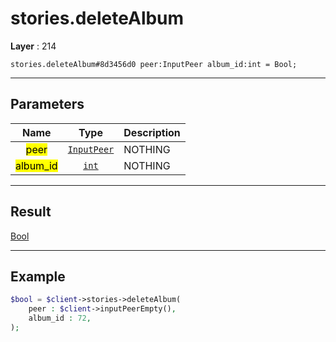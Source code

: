 # stories.deleteAlbum

**Layer** : 214

```tl
stories.deleteAlbum#8d3456d0 peer:InputPeer album_id:int = Bool;
```

---

## Parameters

| Name | Type | Description |
| :---: | :---: | :--- |
| <mark>peer</mark> | [`InputPeer`](type/InputPeer) | NOTHING |
| <mark>album_id</mark> | [`int`](type/int) | NOTHING |

---

## Result

[Bool](type/Bool)

---

## Example

```php
$bool = $client->stories->deleteAlbum(
	peer : $client->inputPeerEmpty(),
	album_id : 72,
);
```
